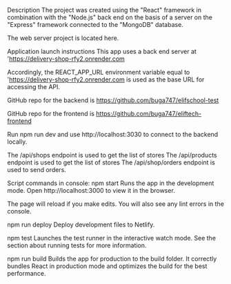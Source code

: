 Description The project was created using the "React" framework in combination
with the "Node.js" back end on the basis of a server on the "Express" framework
connected to the "MongoDB" database.

The web server project is located here.

Application launch instructions This app uses a back end server at
'https://delivery-shop-rfy2.onrender.com

Accordingly, the REACT_APP_URL environment variable equal to
'https://delivery-shop-rfy2.onrender.com is used as the base URL for accessing
the API.

GitHub repo for the backend is https://github.com/buga747/elifschool-test

GitHub repo for the frontend is https://github.com/buga747/eliftech-frontend

Run npm run dev and use http://localhost:3030 to connect to the backend locally.

The /api/shops endpoint is used to get the list of stores The /api/products
endpoint is used to get the list of stores The /api/shop/orders endpoint is used to send orders.

Script commands in console: npm start Runs the app in the
development mode. Open http://localhost:3000 to view it in the browser.

The page will reload if you make edits. You will also see any lint errors in the
console.

npm run deploy Deploy development files to Netlify.

npm test Launches the test runner in the interactive watch mode. See the section
about running tests for more information.

npm run build Builds the app for production to the build folder. It correctly
bundles React in production mode and optimizes the build for the best
performance.
